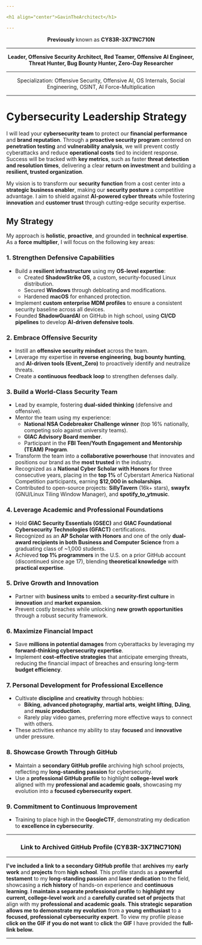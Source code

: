 ```yaml
---

<h1 align="center">GavinTheArchitect</h1>

---
```


<p align="center">
  <strong>Previously</strong> known as <strong>CY83R-3X71NC710N</strong>
</p>

---

<p align="center">
  <strong>Leader, Offensive Security Architect, Red Teamer, Offensive AI Engineer, Threat Hunter, Bug Bounty Hunter, Zero-Day Researcher</strong><br>
</p>  

---

<p align="center">
  Specialization: Offensive Security, Offensive AI, OS Internals, Social Engineering, OSINT, AI Force-Multiplication<br>
</p>

---

# Cybersecurity Leadership Strategy

I will lead your **cybersecurity team** to protect our **financial performance** and **brand reputation**. Through a **proactive security program** centered on **penetration testing** and **vulnerability analysis**, we will prevent costly cyberattacks and reduce **operational costs** tied to incident response. Success will be tracked with **key metrics**, such as faster **threat detection and resolution times**, delivering a clear **return on investment** and building a **resilient, trusted organization**.

My vision is to transform our **security function** from a cost center into a **strategic business enabler**, making our **security posture** a competitive advantage. I aim to shield against **AI-powered cyber threats** while fostering **innovation** and **customer trust** through cutting-edge security expertise.

## My Strategy

My approach is **holistic**, **proactive**, and grounded in **technical expertise**. As a **force multiplier**, I will focus on the following key areas:

### 1. Strengthen Defensive Capabilities
- Build a **resilient infrastructure** using my **OS-level expertise**:
  - Created **ShadowStrike OS**, a custom, security-focused Linux distribution.
  - Secured **Windows** through debloating and modifications.
  - Hardened **macOS** for enhanced protection.
- Implement **custom enterprise MDM profiles** to ensure a consistent security baseline across all devices.
- Founded **ShadowGuardAI** on GitHub in high school, using **CI/CD pipelines** to develop **AI-driven defensive tools**.

### 2. Embrace Offensive Security
- Instill an **offensive security mindset** across the team.
- Leverage my expertise in **reverse engineering**, **bug bounty hunting**, and **AI-driven tools (Event_Zero)** to proactively identify and neutralize threats.
- Create a **continuous feedback loop** to strengthen defenses daily.

### 3. Build a World-Class Security Team
- Lead by example, fostering **dual-sided thinking** (defensive and offensive).
- Mentor the team using my experience:
  - **National NSA Codebreaker Challenge winner** (top 16% nationally, competing solo against university teams).
  - **GIAC Advisory Board member**.
  - Participant in the **FBI Teen/Youth Engagement and Mentorship (TEAM) Program**.
- Transform the team into a **collaborative powerhouse** that innovates and positions our brand as the **most trusted** in the industry.
- Recognized as a **National Cyber Scholar with Honors** for three consecutive years, placing in the **top 1%** of Cyberstart America National Competition participants, earning **$12,000 in scholarships**.
- Contributed to open-source projects: **SillyTavern** (16k+ stars), **swayfx** (GNU/Linux Tiling Window Manager), and **spotify_to_ytmusic**.

### 4. Leverage Academic and Professional Foundations
- Hold **GIAC Security Essentials (GSEC)** and **GIAC Foundational Cybersecurity Technologies (GFACT)** certifications.
- Recognized as an **AP Scholar with Honors** and one of the only **dual-award recipients in both Business and Computer Science** from a graduating class of ~1,000 students.
- Achieved **top 1% programmers** in the U.S. on a prior GitHub account (discontinued since age 17), blending **theoretical knowledge** with **practical expertise**.

### 5. Drive Growth and Innovation
- Partner with **business units** to embed a **security-first culture** in **innovation** and **market expansion**.
- Prevent costly breaches while unlocking **new growth opportunities** through a robust security framework.

### 6. Maximize Financial Impact
- Save **millions in potential damages** from cyberattacks by leveraging my **forward-thinking cybersecurity expertise**.
- Implement **cost-effective strategies** that anticipate emerging threats, reducing the financial impact of breaches and ensuring long-term **budget efficiency**.

### 7. Personal Development for Professional Excellence
- Cultivate **discipline** and **creativity** through hobbies:
  - **Biking**, **advanced photography**, **martial arts**, **weight lifting**, **DJing**, and **music production**.
  - Rarely play video games, preferring more effective ways to connect with others.
- These activities enhance my ability to stay **focused** and **innovative** under pressure.

### 8. Showcase Growth Through GitHub
- Maintain a **secondary GitHub profile** archiving high school projects, reflecting my **long-standing passion** for cybersecurity.
- Use a **professional GitHub profile** to highlight **college-level work** aligned with my **professional and academic goals**, showcasing my evolution into a **focused cybersecurity expert**.

### 9. Commitment to Continuous Improvement
- Training to place high in the **GoogleCTF**, demonstrating my dedication to **excellence in cybersecurity**.

---

<h3 align="center">Link to Archived GitHub Profile (CY83R-3X71NC710N)</h3>

---

**I've included a link to a secondary GitHub profile** that **archives** my **early work** and **projects** from **high school**. This profile stands as a **powerful testament** to my **long-standing passion** and **laser dedication** to the field, showcasing a **rich history** of hands-on experience and **continuous learning**. **I maintain a separate professional profile** to **highlight my current, college-level work** and a **carefully curated set of projects** that align with my **professional and academic goals**. **This strategic separation allows me to demonstrate my evolution** from a **young enthusiast** to a **focused, professional cybersecurity expert**. To view my profile please **click on the GIF** **if you do not want** to **click** the **GIF** I have provided the **full-link below.**

---
